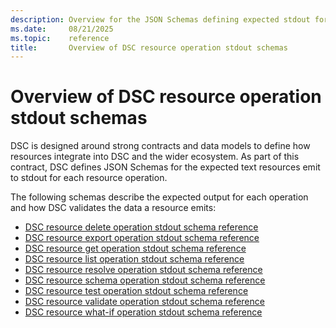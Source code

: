 ```yaml
---
description: Overview for the JSON Schemas defining expected stdout for DSC Resource operations.
ms.date:     08/21/2025
ms.topic:    reference
title:       Overview of DSC resource operation stdout schemas
---
```


# Overview of DSC resource operation stdout schemas

DSC is designed around strong contracts and data models to define how resources integrate into DSC
and the wider ecosystem. As part of this contract, DSC defines JSON Schemas for the expected text
resources emit to stdout for each resource operation.

The following schemas describe the expected output for each operation and how DSC validates the
data a resource emits:

- [DSC resource delete operation stdout schema reference][01]
- [DSC resource export operation stdout schema reference][02]
- [DSC resource get operation stdout schema reference][03]
- [DSC resource list operation stdout schema reference][04]
- [DSC resource resolve operation stdout schema reference][05]
- [DSC resource schema operation stdout schema reference][06]
- [DSC resource test operation stdout schema reference][07]
- [DSC resource validate operation stdout schema reference][08]
- [DSC resource what-if operation stdout schema reference][09]

<!-- Link reference definitions -->
[01]: ./delete.md
[02]: ./export.md
[03]: ./get.md
[04]: ./list.md
[05]: ./resolve.md
[06]: ./schema.md
[07]: ./test.md
[08]: ./validate.md
[09]: ./whatIf.md
